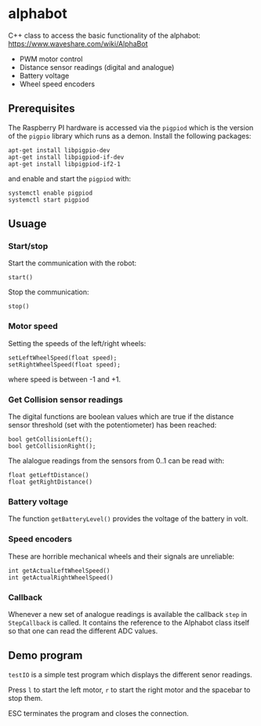 # alphabot
C++ class to access the basic functionality of the alphabot:
https://www.waveshare.com/wiki/AlphaBot

 - PWM motor control
 - Distance sensor readings (digital and analogue)
 - Battery voltage
 - Wheel speed encoders

## Prerequisites

The Raspberry PI hardware is accessed via the
`pigpiod` which is the version of the `pigpio` library
which runs as a demon. Install the following packages:
```
apt-get install libpigpio-dev
apt-get install libpigpiod-if-dev
apt-get install libpigpiod-if2-1
```
and enable and start the `pigpiod` with:
```
systemctl enable pigpiod
systemctl start pigpiod 
```

## Usuage

### Start/stop

Start the communication with the robot:
```
start()
```

Stop the communication:
```
stop()
```

### Motor speed

Setting the speeds of the left/right wheels:
```
setLeftWheelSpeed(float speed);
setRightWheelSpeed(float speed);
```
where speed is between -1 and +1.

### Get Collision sensor readings

The digital functions are boolean values which are true if the
distance sensor threshold (set with the potentiometer) has been reached:
```
bool getCollisionLeft();
bool getCollisionRight();
```

The alalogue readings from the sensors from 0..1 can be read with:
```
float getLeftDistance()
float getRightDistance()
```

### Battery voltage

The function `getBatteryLevel()` provides the voltage of the battery
in volt.

### Speed encoders

These are horrible mechanical wheels and their signals are unreliable:
```
int getActualLeftWheelSpeed()
int getActualRightWheelSpeed()
```

### Callback

Whenever a new set of analogue readings is available the callback `step`
in `StepCallback` is called. It contains the reference to the Alphabot
class itself so that one can read the different ADC values.

## Demo program

`testIO` is a simple test program which displays the different
senor readings.

Press `l` to start the left motor, `r` to start the right motor
and the spacebar to stop them.

ESC terminates the program and closes the connection.
